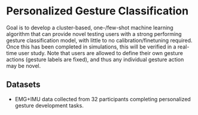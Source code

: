 # Personalized Gesture Classification

Goal is to develop a cluster-based, one-/few-shot machine learning algorithm that can provide novel testing users with a strong performing gesture classification model, with little to no calibration/finetuning required. Once this has been completed in simulations, this will be verified in a real-time user study. Note that users are allowed to define their own gesture actions (gesture labels are fixed), and thus any individual gesture action may be novel.

## Datasets
- EMG+IMU data collected from 32 participants completing personalized gesture development tasks.
